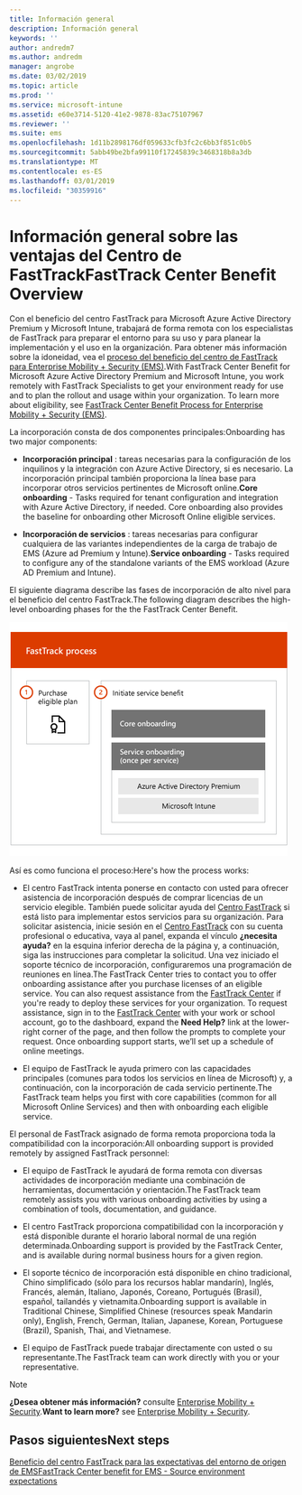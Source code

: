 ```yaml
---
title: Información general
description: Información general
keywords: ''
author: andredm7
ms.author: andredm
manager: angrobe
ms.date: 03/02/2019
ms.topic: article
ms.prod: ''
ms.service: microsoft-intune
ms.assetid: e60e3714-5120-41e2-9878-83ac75107967
ms.reviewer: ''
ms.suite: ems
ms.openlocfilehash: 1d11b2898176df059633cfb3fc2c6bb3f851c0b5
ms.sourcegitcommit: 5abb49be2bfa99110f17245839c3468318b8a3db
ms.translationtype: MT
ms.contentlocale: es-ES
ms.lasthandoff: 03/01/2019
ms.locfileid: "30359916"
---
```

# <a name="fasttrack-center-benefit-overview"></a><span data-ttu-id="9b243-103">Información general sobre las ventajas del Centro de FastTrack</span><span class="sxs-lookup"><span data-stu-id="9b243-103">FastTrack Center Benefit Overview</span></span>

<span data-ttu-id="9b243-p101">Con el beneficio del centro FastTrack para Microsoft Azure Active Directory Premium y Microsoft Intune, trabajará de forma remota con los especialistas de FastTrack para preparar el entorno para su uso y para planear la implementación y el uso en la organización. Para obtener más información sobre la idoneidad, vea el [proceso del beneficio del centro de FastTrack para Enterprise Mobility + Security (EMS)](EMS-fasttrack-process.md).</span><span class="sxs-lookup"><span data-stu-id="9b243-p101">With FastTrack Center Benefit for Microsoft Azure Active Directory Premium and Microsoft Intune, you work remotely with FastTrack Specialists to get your environment ready for use and to plan the rollout and usage within your organization. To learn more about eligibility, see [FastTrack Center Benefit Process for Enterprise Mobility + Security (EMS)](EMS-fasttrack-process.md).</span></span>

<span data-ttu-id="9b243-106">La incorporación consta de dos componentes principales:</span><span class="sxs-lookup"><span data-stu-id="9b243-106">Onboarding has two major components:</span></span>

-   <span data-ttu-id="9b243-p102">**Incorporación principal** : tareas necesarias para la configuración de los inquilinos y la integración con Azure Active Directory, si es necesario. La incorporación principal también proporciona la línea base para incorporar otros servicios pertinentes de Microsoft online.</span><span class="sxs-lookup"><span data-stu-id="9b243-p102">**Core onboarding** - Tasks required for tenant configuration and integration with Azure Active Directory, if needed. Core onboarding also provides the baseline for onboarding other Microsoft Online eligible services.</span></span>

-   <span data-ttu-id="9b243-109">**Incorporación de servicios** : tareas necesarias para configurar cualquiera de las variantes independientes de la carga de trabajo de EMS (Azure ad Premium y Intune).</span><span class="sxs-lookup"><span data-stu-id="9b243-109">**Service onboarding** - Tasks required to configure any of the standalone variants of the EMS workload (Azure AD Premium and Intune).</span></span>

<span data-ttu-id="9b243-110">El siguiente diagrama describe las fases de incorporación de alto nivel para el beneficio del centro FastTrack.</span><span class="sxs-lookup"><span data-stu-id="9b243-110">The following diagram describes the high-level onboarding phases for the the FastTrack Center Benefit.</span></span>

![Fases de incorporación de alto nivel del uso del beneficio del centro FastTrack](./media/ft-onboarding-process.png)

<span data-ttu-id="9b243-112">Así es como funciona el proceso:</span><span class="sxs-lookup"><span data-stu-id="9b243-112">Here's how the process works:</span></span>

- <span data-ttu-id="9b243-p103">El centro FastTrack intenta ponerse en contacto con usted para ofrecer asistencia de incorporación después de comprar licencias de un servicio elegible. También puede solicitar ayuda del [Centro FastTrack](https://go.microsoft.com/fwlink/?linkid=780698) si está listo para implementar estos servicios para su organización. Para solicitar asistencia, inicie sesión en el [Centro FastTrack](https://go.microsoft.com/fwlink/?linkid=780698) con su cuenta profesional o educativa, vaya al panel, expanda el vínculo **¿necesita ayuda?** en la esquina inferior derecha de la página y, a continuación, siga las instrucciones para completar la solicitud. Una vez iniciado el soporte técnico de incorporación, configuraremos una programación de reuniones en línea.</span><span class="sxs-lookup"><span data-stu-id="9b243-p103">The FastTrack Center tries to contact you to offer onboarding assistance after you purchase licenses of an eligible service. You can also request assistance from the [FastTrack Center](https://go.microsoft.com/fwlink/?linkid=780698) if you're ready to deploy these services for your organization. To request assistance, sign in to the [FastTrack Center](https://go.microsoft.com/fwlink/?linkid=780698) with your work or school account, go to the dashboard, expand the **Need Help?** link at the lower-right corner of the page, and then follow the prompts to complete your request. Once onboarding support starts, we’ll set up a schedule of online meetings.</span></span>

-   <span data-ttu-id="9b243-117">El equipo de FastTrack le ayuda primero con las capacidades principales (comunes para todos los servicios en línea de Microsoft) y, a continuación, con la incorporación de cada servicio pertinente.</span><span class="sxs-lookup"><span data-stu-id="9b243-117">The FastTrack team helps you first with core capabilities (common for all Microsoft Online Services) and then with onboarding each eligible service.</span></span>

<span data-ttu-id="9b243-118">El personal de FastTrack asignado de forma remota proporciona toda la compatibilidad con la incorporación:</span><span class="sxs-lookup"><span data-stu-id="9b243-118">All onboarding support is provided remotely by assigned FastTrack personnel:</span></span>

-   <span data-ttu-id="9b243-119">El equipo de FastTrack le ayudará de forma remota con diversas actividades de incorporación mediante una combinación de herramientas, documentación y orientación.</span><span class="sxs-lookup"><span data-stu-id="9b243-119">The FastTrack team remotely assists you with various onboarding activities by using a combination of tools, documentation, and guidance.</span></span>

-   <span data-ttu-id="9b243-120">El centro FastTrack proporciona compatibilidad con la incorporación y está disponible durante el horario laboral normal de una región determinada.</span><span class="sxs-lookup"><span data-stu-id="9b243-120">Onboarding support is provided by the FastTrack Center, and is available during normal business hours for a given region.</span></span>

-   <span data-ttu-id="9b243-121">El soporte técnico de incorporación está disponible en chino tradicional, Chino simplificado (sólo para los recursos hablar mandarín), Inglés, Francés, alemán, Italiano, Japonés, Coreano, Portugués (Brasil), español, tailandés y vietnamita.</span><span class="sxs-lookup"><span data-stu-id="9b243-121">Onboarding support is available in Traditional Chinese, Simplified Chinese (resources speak Mandarin only), English, French, German, Italian, Japanese, Korean, Portuguese (Brazil), Spanish, Thai, and Vietnamese.</span></span>

-   <span data-ttu-id="9b243-122">El equipo de FastTrack puede trabajar directamente con usted o su representante.</span><span class="sxs-lookup"><span data-stu-id="9b243-122">The FastTrack team can work directly with you or your representative.</span></span>

> [!NOTE]
> <span data-ttu-id="9b243-123">**¿Desea obtener más información?** consulte [Enterprise Mobility + Security](https://www.microsoft.com/cloud-platform/enterprise-mobility).</span><span class="sxs-lookup"><span data-stu-id="9b243-123">**Want to learn more?** see [Enterprise Mobility + Security](https://www.microsoft.com/cloud-platform/enterprise-mobility).</span></span>

## <a name="next-steps"></a><span data-ttu-id="9b243-124">Pasos siguientes</span><span class="sxs-lookup"><span data-stu-id="9b243-124">Next steps</span></span>

[<span data-ttu-id="9b243-125">Beneficio del centro FastTrack para las expectativas del entorno de origen de EMS</span><span class="sxs-lookup"><span data-stu-id="9b243-125">FastTrack Center benefit for EMS - Source environment expectations</span></span>](EMS-source-environment-expectations.md)
